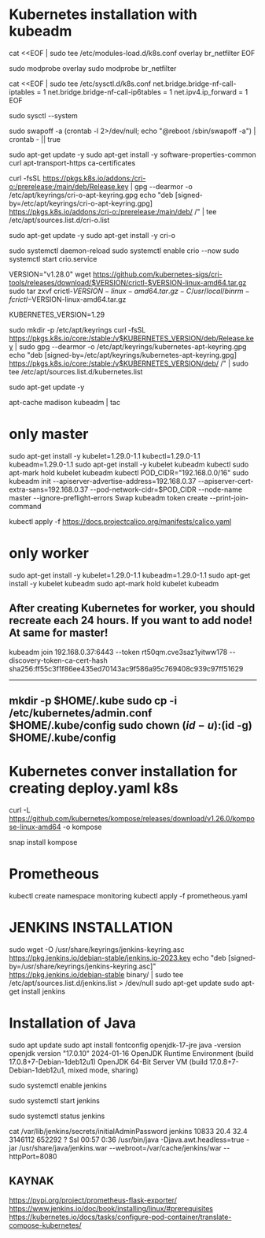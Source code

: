 # Kubernetes installation with kubeadm

cat <<EOF | sudo tee /etc/modules-load.d/k8s.conf
overlay
br_netfilter
EOF

sudo modprobe overlay
sudo modprobe br_netfilter


cat <<EOF | sudo tee /etc/sysctl.d/k8s.conf
net.bridge.bridge-nf-call-iptables  = 1
net.bridge.bridge-nf-call-ip6tables = 1
net.ipv4.ip_forward                 = 1
EOF


sudo sysctl --system

sudo swapoff -a
(crontab -l 2>/dev/null; echo "@reboot /sbin/swapoff -a") | crontab - || true

sudo apt-get update -y
sudo apt-get install -y software-properties-common curl apt-transport-https ca-certificates

curl -fsSL https://pkgs.k8s.io/addons:/cri-o:/prerelease:/main/deb/Release.key |
    gpg --dearmor -o /etc/apt/keyrings/cri-o-apt-keyring.gpg
echo "deb [signed-by=/etc/apt/keyrings/cri-o-apt-keyring.gpg] https://pkgs.k8s.io/addons:/cri-o:/prerelease:/main/deb/ /" |
    tee /etc/apt/sources.list.d/cri-o.list

sudo apt-get update -y
sudo apt-get install -y cri-o

sudo systemctl daemon-reload
sudo systemctl enable crio --now
sudo systemctl start crio.service

VERSION="v1.28.0"
wget https://github.com/kubernetes-sigs/cri-tools/releases/download/$VERSION/crictl-$VERSION-linux-amd64.tar.gz
sudo tar zxvf crictl-$VERSION-linux-amd64.tar.gz -C /usr/local/bin
rm -f crictl-$VERSION-linux-amd64.tar.gz


KUBERNETES_VERSION=1.29

sudo mkdir -p /etc/apt/keyrings
curl -fsSL https://pkgs.k8s.io/core:/stable:/v$KUBERNETES_VERSION/deb/Release.key | sudo gpg --dearmor -o /etc/apt/keyrings/kubernetes-apt-keyring.gpg
echo "deb [signed-by=/etc/apt/keyrings/kubernetes-apt-keyring.gpg] https://pkgs.k8s.io/core:/stable:/v$KUBERNETES_VERSION/deb/ /" | sudo tee /etc/apt/sources.list.d/kubernetes.list


sudo apt-get update -y

apt-cache madison kubeadm | tac

# only master
sudo apt-get install -y kubelet=1.29.0-1.1 kubectl=1.29.0-1.1 kubeadm=1.29.0-1.1
sudo apt-get install -y kubelet kubeadm kubectl
sudo apt-mark hold kubelet kubeadm kubectl
POD_CIDR="192.168.0.0/16"
sudo kubeadm init --apiserver-advertise-address=192.168.0.37  --apiserver-cert-extra-sans=192.168.0.37  --pod-network-cidr=$POD_CIDR --node-name master --ignore-preflight-errors Swap
kubeadm token create --print-join-command

kubectl apply -f https://docs.projectcalico.org/manifests/calico.yaml

# only worker
sudo apt-get install -y kubelet=1.29.0-1.1 kubeadm=1.29.0-1.1
sudo apt-get install -y kubelet kubeadm
sudo apt-mark hold kubelet kubeadm

## After creating Kubernetes for worker, you should recreate each 24 hours. If you want to add node! At same for master!
kubeadm join 192.168.0.37:6443 --token rt50qm.cve3saz1yitww178 --discovery-token-ca-cert-hash sha256:ff55c3f1f86ee435ed70143ac9f586a95c769408c939c97ff51629

---
mkdir -p $HOME/.kube
sudo cp -i /etc/kubernetes/admin.conf $HOME/.kube/config
sudo chown $(id -u):$(id -g) $HOME/.kube/config
---



# Kubernetes conver installation for creating deploy.yaml k8s

curl -L https://github.com/kubernetes/kompose/releases/download/v1.26.0/kompose-linux-amd64 -o kompose

snap install kompose

# Prometheous

kubectl create namespace monitoring
kubectl apply -f prometheous.yaml

# JENKINS INSTALLATION

sudo wget -O /usr/share/keyrings/jenkins-keyring.asc \
  https://pkg.jenkins.io/debian-stable/jenkins.io-2023.key
echo "deb [signed-by=/usr/share/keyrings/jenkins-keyring.asc]" \
  https://pkg.jenkins.io/debian-stable binary/ | sudo tee \
  /etc/apt/sources.list.d/jenkins.list > /dev/null
sudo apt-get update
sudo apt-get install jenkins

# Installation of Java

sudo apt update
sudo apt install fontconfig openjdk-17-jre
java -version
openjdk version "17.0.10" 2024-01-16
OpenJDK Runtime Environment (build 17.0.8+7-Debian-1deb12u1)
OpenJDK 64-Bit Server VM (build 17.0.8+7-Debian-1deb12u1, mixed mode, sharing)

sudo systemctl enable jenkins

sudo systemctl start jenkins

sudo systemctl status jenkins

 cat /var/lib/jenkins/secrets/initialAdminPassword
 jenkins    10833 20.4 32.4 3146112 652292 ?      Ssl  00:57   0:36 /usr/bin/java -Djava.awt.headless=true -jar /usr/share/java/jenkins.war --webroot=/var/cache/jenkins/war --httpPort=8080

## KAYNAK
https://pypi.org/project/prometheus-flask-exporter/
https://www.jenkins.io/doc/book/installing/linux/#prerequisites
https://kubernetes.io/docs/tasks/configure-pod-container/translate-compose-kubernetes/